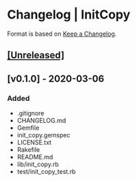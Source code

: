 # Changelog | InitCopy

Format is based on [Keep a Changelog](https://keepachangelog.com/en/1.0.0/).

## [[Unreleased]](https://github.com/esotericpig/nhkore/compare/v0.1.0...master)

## [v0.1.0] - 2020-03-06
### Added
- .gitignore
- CHANGELOG.md
- Gemfile
- init_copy.gemspec
- LICENSE.txt
- Rakefile
- README.md
- lib/init_copy.rb
- test/init_copy_test.rb
